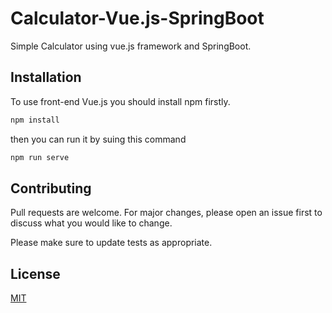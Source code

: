 # Calculator-Vue.js-SpringBoot

Simple Calculator using vue.js framework and SpringBoot.

## Installation

To use front-end Vue.js you should install npm firstly.

```bash
npm install
```

then you can run it by suing this command

```bash
npm run serve
```

## Contributing
Pull requests are welcome. For major changes, please open an issue first to discuss what you would like to change.

Please make sure to update tests as appropriate.

## License
[MIT](https://choosealicense.com/licenses/mit/)
